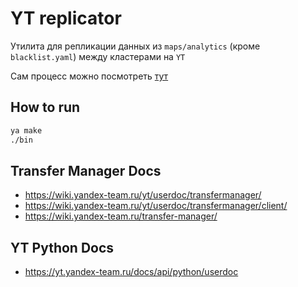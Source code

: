 # YT replicator

Утилита для репликации данных из `maps/analytics` (кроме `blacklist.yaml`) между кластерами на `YT`

Сам процесс можно посмотреть [тут](https://transfer-manager.yt.yandex-team.ru/?page=1&filter=maps/analytics/&state=running&tab=all&backend=production&source=hahn)

## How to run
```bash
ya make
./bin
```


## Transfer Manager Docs

- https://wiki.yandex-team.ru/yt/userdoc/transfermanager/
- https://wiki.yandex-team.ru/yt/userdoc/transfermanager/client/
- https://wiki.yandex-team.ru/transfer-manager/


## YT Python Docs

- https://yt.yandex-team.ru/docs/api/python/userdoc

